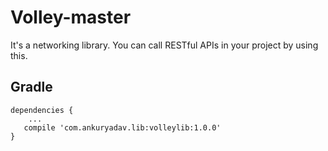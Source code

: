 # Volley-master

It's a networking library. You can call RESTful APIs in your project by using this.


Gradle
------
```
dependencies {
    ...
   compile 'com.ankuryadav.lib:volleylib:1.0.0'
}
```
